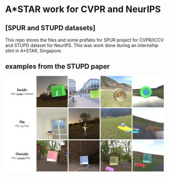 # A*STAR work for CVPR and NeurIPS 
## [SPUR and STUPD datasets]  
This repo stores the files and some prefabs for SPUR project for CVPR/ICCV and STUPD dataset for NeurIPS.
This was work done during an internship stint in A*STAR, Singapore.


## examples from the STUPD paper
![alt text](https://github.com/haidiazaman/a-star-files-cvpr-neurips/blob/main/imgs/example%20images%20for%20STUPD.jpg)
